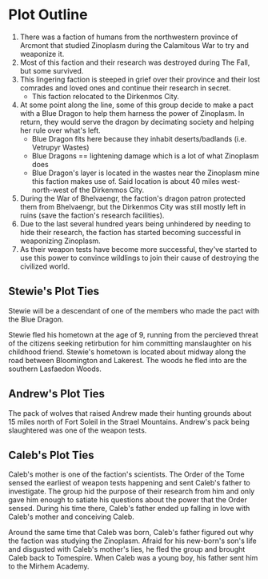 # Plot Outline

1. There was a faction of humans from the northwestern province of Arcmont that studied Zinoplasm during the Calamitous War to try and weaponize it.
1. Most of this faction and their research was destroyed during The Fall, but some survived.
1. This lingering faction is steeped in grief over their province and their lost comrades and loved ones and continue their research in secret.
    - This faction relocated to the Dirkenmos City.
1. At some point along the line, some of this group decide to make a pact with a Blue Dragon to help them harness the power of Zinoplasm. In return, they would serve the dragon by decimating society and helping her rule over what's left.
    - Blue Dragon fits here because they inhabit deserts/badlands (i.e. Vetrupyr Wastes)
    - Blue Dragons == lightening damage which is a lot of what Zinoplasm does
    - Blue Dragon's layer is located in the wastes near the Zinoplasm mine this faction makes use of.
    Said location is about 40 miles west-north-west of the Dirkenmos City.
1. During the War of Bhelvaengr, the faction's dragon patron protected them from Bhelvaengr, but the Dirkenmos City was still mostly left in ruins (save the faction's research facilities).
1. Due to the last several hundred years being unhindered by needing to hide their research, the faction has started becoming successful in weaponizing Zinoplasm.
1. As their weapon tests have become more successful, they've started to use this power to convince wildlings to join their cause of destroying the civilized world.

## Stewie's Plot Ties

Stewie will be a descendant of one of the members who made the pact with the Blue Dragon.

Stewie fled his hometown at the age of 9, running from the percieved threat of the citizens seeking retirbution for him committing manslaughter on his childhood friend.
Stewie's hometown is located about midway along the road between Bloomington and Lakerest.
The woods he fled into are the southern Lasfaedon Woods.

## Andrew's Plot Ties

The pack of wolves that raised Andrew made their hunting grounds about 15 miles north of Fort Soleil in the Strael Mountains.
Andrew's pack being slaughtered was one of the weapon tests.

## Caleb's Plot Ties

Caleb's mother is one of the faction's scientists.
The Order of the Tome sensed the earliest of weapon tests happening and sent Caleb's father to investigate.
The group hid the purpose of their research from him and only gave him enough to satiate his questions about the power that the Order sensed.
During his time there, Caleb's father ended up falling in love with Caleb's mother and conceiving Caleb.

Around the same time that Caleb was born, Caleb's father figured out why the faction was studying the Zinoplasm.
Afraid for his new-born's son's life and disgusted with Caleb's mother's lies, he fled the group and brought Caleb back to Tomespire.
When Caleb was a young boy, his father sent him to the Mirhem Academy.
